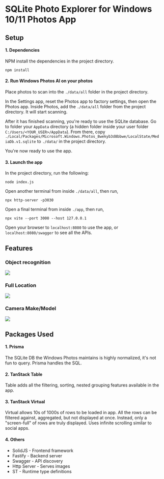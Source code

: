 # SQLite Photo Explorer for Windows 10/11 Photos App
  
## Setup
#### 1. Dependencies
NPM install the dependencies in the project directory.
```
npm install
```
  
#### 2. Run Windows Photos AI on your photos
Place photos to scan into the `./data/all` folder in 
the project directory.
  
In the Settings app, reset the Photos app to factory settings, 
then open the Photos app. Inside Photos, add the `./data/all` folder 
from the project directory. It will start scanning.
  
After it has finished scanning, you're ready to use the SQLite 
database. Go to folder your `AppData` directory (a hidden folder 
inside your user folder `C:/Users/<YOUR_USER>/AppData`). From there, 
copy `./Local/Packages/Microsoft.Windows.Photos_8wekyb3d8bbwe/LocalState/MediaDb.v1.sqlite` to `./data/` in the project directory.
  
You're now ready to use the app.
  
#### 3. Launch the app
In the project directory, run the following:
```
node index.js
```
  
Open another terminal from inside `./data/all`, then run,
```
npx http-server -p3030
```
  
Open a final terminal from inside `./app`, then run,
```
npx vite --port 3000 --host 127.0.0.1
```
  
Open your browser to `localhost:8080` to use the app, or 
`localhost:8080/swagger` to see all the APIs.
  
## Features
### Object recognition
<img src="https://i.imgur.com/oMNMtM5.png" />
  
### Full Location
<img src="https://i.imgur.com/WODoO0T.png" />
  
### Camera Make/Model
<img src="https://i.imgur.com/2R24CPL.png" />
  

## Packages Used
#### 1. Prisma
The SQLite DB the Windows Photos maintains is highly normalized, 
it's not fun to query. Prisma handles the SQL.
  
#### 2. TanStack Table
Table adds all the filtering, sorting, nested grouping features 
available in the app.

#### 3. TanStack Virtual
Virtual allows 10s of 1000s of rows to be loaded in app. 
All the rows can be filtered against, aggregated, but not 
displayed at once. Instead, only a "screen-full" of rows 
are truly displayed. Uses infinite scrolling similar to social apps.
  
#### 4. Others
+ SolidJS - Frontend framework
+ Fastify - Backend server
+ Swagger - API discovery
+ Http Server - Serves images
+ ST - Runtime type definitions